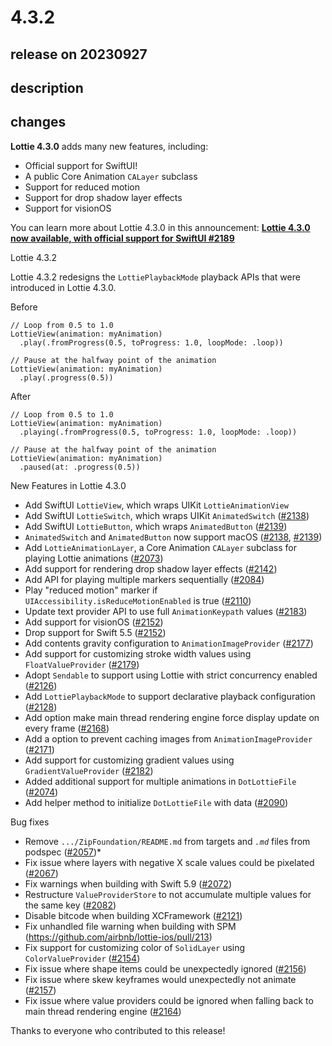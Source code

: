 # 4.3.2

## release on 20230927
## description
## changes
<strong>Lottie 4.3.0</strong> adds many new features, including:

* Official support for SwiftUI!
* A public Core Animation <code>CALayer</code> subclass
* Support for reduced motion
* Support for drop shadow layer effects
* Support for visionOS

You can learn more about Lottie 4.3.0 in this announcement: <strong><a href="https://github.com/airbnb/lottie-ios/discussions/2189" data-hovercard-type="discussion" data-hovercard-url="/airbnb/lottie-ios/discussions/2189/hovercard">Lottie 4.3.0 now available, with official support for SwiftUI #2189</a></strong>

Lottie 4.3.2

Lottie 4.3.2 redesigns the <code>LottiePlaybackMode</code> playback APIs that were introduced in Lottie 4.3.0.

Before

    // Loop from 0.5 to 1.0
    LottieView(animation: myAnimation)
      .play(.fromProgress(0.5, toProgress: 1.0, loopMode: .loop))

    // Pause at the halfway point of the animation
    LottieView(animation: myAnimation)
      .play(.progress(0.5))

After

    // Loop from 0.5 to 1.0
    LottieView(animation: myAnimation)
      .playing(.fromProgress(0.5, toProgress: 1.0, loopMode: .loop))

    // Pause at the halfway point of the animation
    LottieView(animation: myAnimation)
      .paused(at: .progress(0.5))

New Features in Lottie 4.3.0

* Add SwiftUI <code>LottieView</code>, which wraps UIKit <code>LottieAnimationView</code>
* Add SwiftUI <code>LottieSwitch</code>, which wraps UIKit <code>AnimatedSwitch</code> (<a class="issue-link js-issue-link" data-error-text="Failed to load title" data-id="1847470386" data-permission-text="Title is private" data-url="https://github.com/airbnb/lottie-ios/issues/2138" data-hovercard-type="pull_request" data-hovercard-url="/airbnb/lottie-ios/pull/2138/hovercard" href="https://github.com/airbnb/lottie-ios/pull/2138">#2138</a>)
* Add SwiftUI <code>LottieButton</code>, which wraps <code>AnimatedButton</code> (<a class="issue-link js-issue-link" data-error-text="Failed to load title" data-id="1850655650" data-permission-text="Title is private" data-url="https://github.com/airbnb/lottie-ios/issues/2139" data-hovercard-type="pull_request" data-hovercard-url="/airbnb/lottie-ios/pull/2139/hovercard" href="https://github.com/airbnb/lottie-ios/pull/2139">#2139</a>)
* <code>AnimatedSwitch</code> and <code>AnimatedButton</code> now support macOS (<a class="issue-link js-issue-link" data-error-text="Failed to load title" data-id="1847470386" data-permission-text="Title is private" data-url="https://github.com/airbnb/lottie-ios/issues/2138" data-hovercard-type="pull_request" data-hovercard-url="/airbnb/lottie-ios/pull/2138/hovercard" href="https://github.com/airbnb/lottie-ios/pull/2138">#2138</a>, <a class="issue-link js-issue-link" data-error-text="Failed to load title" data-id="1850655650" data-permission-text="Title is private" data-url="https://github.com/airbnb/lottie-ios/issues/2139" data-hovercard-type="pull_request" data-hovercard-url="/airbnb/lottie-ios/pull/2139/hovercard" href="https://github.com/airbnb/lottie-ios/pull/2139">#2139</a>)
* Add <code>LottieAnimationLayer</code>, a Core Animation <code>CALayer</code> subclass for playing Lottie animations (<a class="issue-link js-issue-link" data-error-text="Failed to load title" data-id="1744611989" data-permission-text="Title is private" data-url="https://github.com/airbnb/lottie-ios/issues/2073" data-hovercard-type="pull_request" data-hovercard-url="/airbnb/lottie-ios/pull/2073/hovercard" href="https://github.com/airbnb/lottie-ios/pull/2073">#2073</a>)
* Add support for rendering drop shadow layer effects (<a class="issue-link js-issue-link" data-error-text="Failed to load title" data-id="1852218167" data-permission-text="Title is private" data-url="https://github.com/airbnb/lottie-ios/issues/2142" data-hovercard-type="pull_request" data-hovercard-url="/airbnb/lottie-ios/pull/2142/hovercard" href="https://github.com/airbnb/lottie-ios/pull/2142">#2142</a>)
* Add API for playing multiple markers sequentially (<a class="issue-link js-issue-link" data-error-text="Failed to load title" data-id="1770119416" data-permission-text="Title is private" data-url="https://github.com/airbnb/lottie-ios/issues/2084" data-hovercard-type="pull_request" data-hovercard-url="/airbnb/lottie-ios/pull/2084/hovercard" href="https://github.com/airbnb/lottie-ios/pull/2084">#2084</a>)
* Play "reduced motion" marker if <code>UIAccessibility.isReduceMotionEnabled</code> is true (<a class="issue-link js-issue-link" data-error-text="Failed to load title" data-id="1805551258" data-permission-text="Title is private" data-url="https://github.com/airbnb/lottie-ios/issues/2110" data-hovercard-type="pull_request" data-hovercard-url="/airbnb/lottie-ios/pull/2110/hovercard" href="https://github.com/airbnb/lottie-ios/pull/2110">#2110</a>)
* Update text provider API to use full <code>AnimationKeypath</code> values (<a class="issue-link js-issue-link" data-error-text="Failed to load title" data-id="1893399766" data-permission-text="Title is private" data-url="https://github.com/airbnb/lottie-ios/issues/2183" data-hovercard-type="pull_request" data-hovercard-url="/airbnb/lottie-ios/pull/2183/hovercard" href="https://github.com/airbnb/lottie-ios/pull/2183">#2183</a>)
* Add support for visionOS (<a class="issue-link js-issue-link" data-error-text="Failed to load title" data-id="1863719453" data-permission-text="Title is private" data-url="https://github.com/airbnb/lottie-ios/issues/2152" data-hovercard-type="pull_request" data-hovercard-url="/airbnb/lottie-ios/pull/2152/hovercard" href="https://github.com/airbnb/lottie-ios/pull/2152">#2152</a>)
* Drop support for Swift 5.5 (<a class="issue-link js-issue-link" data-error-text="Failed to load title" data-id="1863719453" data-permission-text="Title is private" data-url="https://github.com/airbnb/lottie-ios/issues/2152" data-hovercard-type="pull_request" data-hovercard-url="/airbnb/lottie-ios/pull/2152/hovercard" href="https://github.com/airbnb/lottie-ios/pull/2152">#2152</a>)
* Add contents gravity configuration to <code>AnimationImageProvider</code> (<a class="issue-link js-issue-link" data-error-text="Failed to load title" data-id="1890974080" data-permission-text="Title is private" data-url="https://github.com/airbnb/lottie-ios/issues/2177" data-hovercard-type="pull_request" data-hovercard-url="/airbnb/lottie-ios/pull/2177/hovercard" href="https://github.com/airbnb/lottie-ios/pull/2177">#2177</a>)
* Add support for customizing stroke width values using <code>FloatValueProvider</code> (<a class="issue-link js-issue-link" data-error-text="Failed to load title" data-id="1892996164" data-permission-text="Title is private" data-url="https://github.com/airbnb/lottie-ios/issues/2179" data-hovercard-type="pull_request" data-hovercard-url="/airbnb/lottie-ios/pull/2179/hovercard" href="https://github.com/airbnb/lottie-ios/pull/2179">#2179</a>)
* Adopt <code>Sendable</code> to support using Lottie with strict concurrency enabled (<a class="issue-link js-issue-link" data-error-text="Failed to load title" data-id="1833758582" data-permission-text="Title is private" data-url="https://github.com/airbnb/lottie-ios/issues/2126" data-hovercard-type="pull_request" data-hovercard-url="/airbnb/lottie-ios/pull/2126/hovercard" href="https://github.com/airbnb/lottie-ios/pull/2126">#2126</a>)
* Add <code>LottiePlaybackMode</code> to support declarative playback configuration (<a class="issue-link js-issue-link" data-error-text="Failed to load title" data-id="1835763051" data-permission-text="Title is private" data-url="https://github.com/airbnb/lottie-ios/issues/2128" data-hovercard-type="pull_request" data-hovercard-url="/airbnb/lottie-ios/pull/2128/hovercard" href="https://github.com/airbnb/lottie-ios/pull/2128">#2128</a>)
* Add option make main thread rendering engine force display update on every frame (<a class="issue-link js-issue-link" data-error-text="Failed to load title" data-id="1874468998" data-permission-text="Title is private" data-url="https://github.com/airbnb/lottie-ios/issues/2168" data-hovercard-type="pull_request" data-hovercard-url="/airbnb/lottie-ios/pull/2168/hovercard" href="https://github.com/airbnb/lottie-ios/pull/2168">#2168</a>)
* Add a option to prevent caching images from <code>AnimationImageProvider</code> (<a class="issue-link js-issue-link" data-error-text="Failed to load title" data-id="1885666048" data-permission-text="Title is private" data-url="https://github.com/airbnb/lottie-ios/issues/2171" data-hovercard-type="pull_request" data-hovercard-url="/airbnb/lottie-ios/pull/2171/hovercard" href="https://github.com/airbnb/lottie-ios/pull/2171">#2171</a>)
* Add support for customizing gradient values using <code>GradientValueProvider</code> (<a class="issue-link js-issue-link" data-error-text="Failed to load title" data-id="1893061516" data-permission-text="Title is private" data-url="https://github.com/airbnb/lottie-ios/issues/2182" data-hovercard-type="pull_request" data-hovercard-url="/airbnb/lottie-ios/pull/2182/hovercard" href="https://github.com/airbnb/lottie-ios/pull/2182">#2182</a>)
* Added additional support for multiple animations in <code>DotLottieFile</code> (<a class="issue-link js-issue-link" data-error-text="Failed to load title" data-id="1750023916" data-permission-text="Title is private" data-url="https://github.com/airbnb/lottie-ios/issues/2074" data-hovercard-type="pull_request" data-hovercard-url="/airbnb/lottie-ios/pull/2074/hovercard" href="https://github.com/airbnb/lottie-ios/pull/2074">#2074</a>)
* Add helper method to initialize <code>DotLottieFile</code> with data (<a class="issue-link js-issue-link" data-error-text="Failed to load title" data-id="1774972529" data-permission-text="Title is private" data-url="https://github.com/airbnb/lottie-ios/issues/2090" data-hovercard-type="pull_request" data-hovercard-url="/airbnb/lottie-ios/pull/2090/hovercard" href="https://github.com/airbnb/lottie-ios/pull/2090">#2090</a>)

Bug fixes

* Remove <code>.../ZipFoundation/README.md</code> from targets and <code>*.md*</code> files from podspec (<a class="issue-link js-issue-link" data-error-text="Failed to load title" data-id="1695706375" data-permission-text="Title is private" data-url="https://github.com/airbnb/lottie-ios/issues/2057" data-hovercard-type="pull_request" data-hovercard-url="/airbnb/lottie-ios/pull/2057/hovercard" href="https://github.com/airbnb/lottie-ios/pull/2057">#2057</a>)*
* Fix issue where layers with negative X scale values could be pixelated (<a class="issue-link js-issue-link" data-error-text="Failed to load title" data-id="1712773566" data-permission-text="Title is private" data-url="https://github.com/airbnb/lottie-ios/issues/2067" data-hovercard-type="pull_request" data-hovercard-url="/airbnb/lottie-ios/pull/2067/hovercard" href="https://github.com/airbnb/lottie-ios/pull/2067">#2067</a>)
* Fix warnings when building with Swift 5.9 (<a class="issue-link js-issue-link" data-error-text="Failed to load title" data-id="1742850273" data-permission-text="Title is private" data-url="https://github.com/airbnb/lottie-ios/issues/2072" data-hovercard-type="pull_request" data-hovercard-url="/airbnb/lottie-ios/pull/2072/hovercard" href="https://github.com/airbnb/lottie-ios/pull/2072">#2072</a>)
* Restructure <code>ValueProviderStore</code> to not accumulate multiple values for the same key (<a class="issue-link js-issue-link" data-error-text="Failed to load title" data-id="1768081382" data-permission-text="Title is private" data-url="https://github.com/airbnb/lottie-ios/issues/2082" data-hovercard-type="pull_request" data-hovercard-url="/airbnb/lottie-ios/pull/2082/hovercard" href="https://github.com/airbnb/lottie-ios/pull/2082">#2082</a>)
* Disable bitcode when building XCFramework (<a class="issue-link js-issue-link" data-error-text="Failed to load title" data-id="1824956770" data-permission-text="Title is private" data-url="https://github.com/airbnb/lottie-ios/issues/2121" data-hovercard-type="pull_request" data-hovercard-url="/airbnb/lottie-ios/pull/2121/hovercard" href="https://github.com/airbnb/lottie-ios/pull/2121">#2121</a>)
* Fix unhandled file warning when building with SPM (<a href="https://github.com/airbnb/lottie-ios/pull/2132" data-hovercard-type="pull_request" data-hovercard-url="/airbnb/lottie-ios/pull/2132/hovercard">https://github.com/airbnb/lottie-ios/pull/213</a>)
* Fix support for customizing color of <code>SolidLayer</code> using <code>ColorValueProvider</code> (<a class="issue-link js-issue-link" data-error-text="Failed to load title" data-id="1865724089" data-permission-text="Title is private" data-url="https://github.com/airbnb/lottie-ios/issues/2154" data-hovercard-type="pull_request" data-hovercard-url="/airbnb/lottie-ios/pull/2154/hovercard" href="https://github.com/airbnb/lottie-ios/pull/2154">#2154</a>)
* Fix issue where shape items could be unexpectedly ignored (<a class="issue-link js-issue-link" data-error-text="Failed to load title" data-id="1865946830" data-permission-text="Title is private" data-url="https://github.com/airbnb/lottie-ios/issues/2156" data-hovercard-type="pull_request" data-hovercard-url="/airbnb/lottie-ios/pull/2156/hovercard" href="https://github.com/airbnb/lottie-ios/pull/2156">#2156</a>)
* Fix issue where skew keyframes would unexpectedly not animate (<a class="issue-link js-issue-link" data-error-text="Failed to load title" data-id="1865996483" data-permission-text="Title is private" data-url="https://github.com/airbnb/lottie-ios/issues/2157" data-hovercard-type="pull_request" data-hovercard-url="/airbnb/lottie-ios/pull/2157/hovercard" href="https://github.com/airbnb/lottie-ios/pull/2157">#2157</a>)
* Fix issue where value providers could be ignored when falling back to main thread rendering engine (<a class="issue-link js-issue-link" data-error-text="Failed to load title" data-id="1872137953" data-permission-text="Title is private" data-url="https://github.com/airbnb/lottie-ios/issues/2164" data-hovercard-type="pull_request" data-hovercard-url="/airbnb/lottie-ios/pull/2164/hovercard" href="https://github.com/airbnb/lottie-ios/pull/2164">#2164</a>)

Thanks to everyone who contributed to this release!

